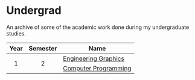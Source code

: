 # Undergrad

An archive of some of the academic work done during my undergraduate studies.

<table>
    <thead>
        <tr>
            <th align="center">Year</th>
            <th align="center">Semester</th>
            <th>Name</th>
    </thead>
    <tbody>
        <tr>
            <td rowspan=2 align="center">1</td>
            <td rowspan=2 align="center">2</td>
            <td><a href="courses/BITS_F110/">Engineering Graphics</a></td>
        </tr>
        <tr>
            <td><a href="courses/CS_F111/">Computer Programming</a></td>
        </tr>
    </tbody>
</table>
